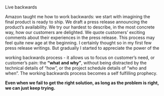 Live backwards  
  
Amazon taught me how to work backwards: we start with imagining the final product is ready to ship. We draft a press release announcing the product’s availability. We try our hardest to describe, in the most concrete way, how our customers are delighted. We quote customers’ exciting comments about their experiences in the press release. This process may feel quite new age at the beginning. I certainly thought so in my first few press release writings. But gradually I started to appreciate the power of the 

working backwards process - it allows us to focus on customer’s need, or customer’s pain: the **“what and why”**, without being distracted by the technical details of “how”, or the project schedule details of “who and when”. The working backwards process becomes a self fulfilling prophecy. 

**Even when we fail to get the right solution, as long as the problem is right, we can just keep trying.**